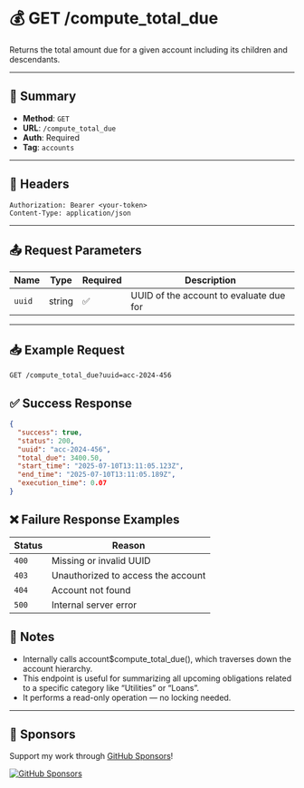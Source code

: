 # 💰 GET /compute_total_due

Returns the total amount due for a given account including its children and descendants.

---

## 📌 Summary

- **Method**: `GET`
- **URL**: `/compute_total_due`
- **Auth**: Required
- **Tag**: `accounts`

---

## 🔐 Headers

```
Authorization: Bearer <your-token>
Content-Type: application/json
```

---

## 📤 Request Parameters

| Name   | Type   | Required | Description                        |
|--------|--------|----------|------------------------------------|
| `uuid` | string | ✅       | UUID of the account to evaluate due for |

---

## 📥 Example Request


```
GET /compute_total_due?uuid=acc-2024-456
```
## ✅ Success Response

```json
{
  "success": true,
  "status": 200,
  "uuid": "acc-2024-456",
  "total_due": 3400.50,
  "start_time": "2025-07-10T13:11:05.123Z",
  "end_time": "2025-07-10T13:11:05.189Z",
  "execution_time": 0.07
}

```
## ❌ Failure Response Examples

| Status | Reason                             |
| ------ | ---------------------------------- |
| `400`  | Missing or invalid UUID            |
| `403`  | Unauthorized to access the account |
| `404`  | Account not found                  |
| `500`  | Internal server error              |


## 🧠 Notes
- Internally calls account$compute_total_due(), which traverses down the account hierarchy.
- This endpoint is useful for summarizing all upcoming obligations related to a specific category like “Utilities” or “Loans”.
- It performs a read-only operation — no locking needed.

---
## 💖 Sponsors

Support my work through [GitHub Sponsors](https://github.com/sponsors/statisticsguru1)!

[![GitHub Sponsors](https://img.shields.io/github/sponsors/statisticsguru1?style=flat-square)](https://github.com/sponsors/statisticsguru1)

